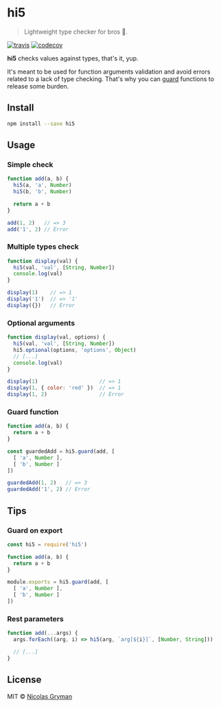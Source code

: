 # hi5

> Lightweight type checker for bros :raised_hands:.

[![travis][travis-image]][travis-url] [![codecov][codecov-image]][codecov-url]

[travis-image]: https://img.shields.io/travis/ngryman/hi5.svg?style=flat
[travis-url]: https://travis-ci.org/ngryman/hi5
[codecov-image]: https://img.shields.io/codecov/c/github/ngryman/hi5.svg
[codecov-url]: https://codecov.io/github/ngryman/hi5


**hi5** checks values against types, that's it, yup.

It's meant to be used for function arguments validation and avoid errors related to a lack of
type checking. That's why you can [guard](#guard-function) functions to release some burden.

## Install

```bash
npm install --save hi5
```

## Usage

### Simple check

```javascript
function add(a, b) {
  hi5(a, 'a', Number)
  hi5(b, 'b', Number)

  return a + b
}

add(1, 2)   // => 3
add('1', 2) // Error
```

### Multiple types check

```javascript
function display(val) {
  hi5(val, 'val', [String, Number])
  console.log(val)
}

display(1)    // => 1
display('1')  // => '1'
display({})   // Error
```

### Optional arguments

```javascript
function display(val, options) {
  hi5(val, 'val', [String, Number])
  hi5.optional(options, 'options', Object)
  // [...]
  console.log(val)
}

display(1)                    // => 1
display(1, { color: 'red' })  // => 1
display(1, 2)                 // Error
```

### Guard function

```javascript
function add(a, b) {
  return a + b
}

const guardedAdd = hi5.guard(add, [
  [ 'a', Number ],
  [ 'b', Number ]
])

guardedAdd(1, 2)   // => 3
guardedAdd('1', 2) // Error
```

## Tips

### Guard on export

```javascript
const hi5 = require('hi5')

function add(a, b) {
  return a + b
}

module.exports = hi5.guard(add, [
  [ 'a', Number ],
  [ 'b', Number ]
])
```

### Rest parameters

```javascript
function add(...args) {
  args.forEach((arg, i) => hi5(arg, `arg[${i}]`, [Number, String]))

  // [...]
}
```

## License

MIT © [Nicolas Gryman](http://ngryman.sh)
